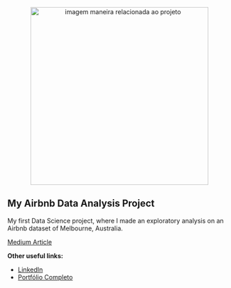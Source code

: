 <p align="center">
  <img src="https://www.segurospromo.com.br/blog/wp-content/uploads/2020/09/melbourne-australia.jpg" alt="imagem maneira relacionada ao projeto"height=400px >
</p>

## My Airbnb Data Analysis Project

My first Data Science project, where I made an exploratory analysis on an Airbnb dataset of Melbourne, Australia.

[Medium Article]()

**Other useful links:**
* [LinkedIn](https://www.linkedin.com/in/daniel-toni/)
* [Portfólio Completo](https://github.com/Portoni/My-Portfolio)
